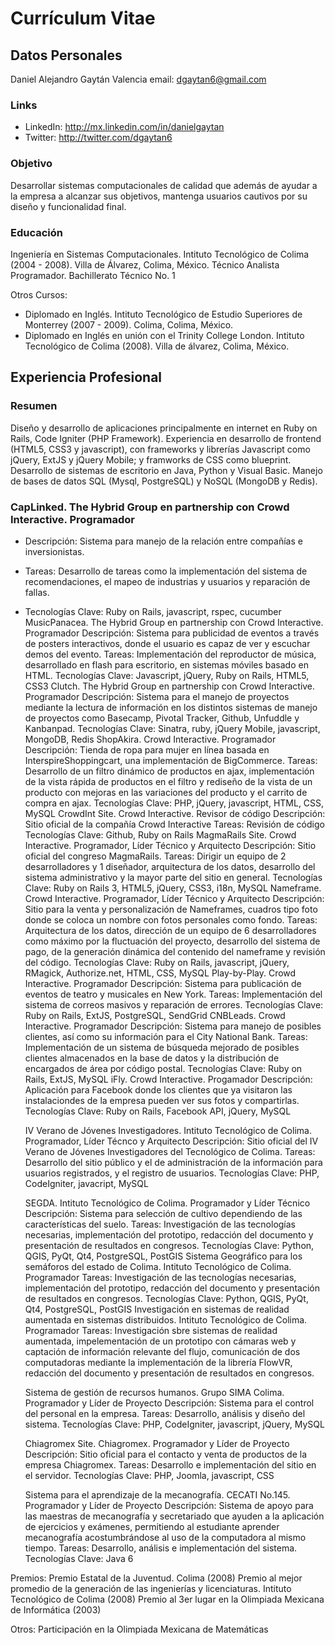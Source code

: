 Currículum Vitae
================

Datos Personales
----------------
Daniel Alejandro Gaytán Valencia
email: dgaytan6@gmail.com

### Links
* LinkedIn: http://mx.linkedin.com/in/danielgaytan
* Twitter: http://twitter.com/dgaytan6


### Objetivo

Desarrollar sistemas computacionales de calidad que además de ayudar a la empresa a alcanzar sus objetivos, mantenga usuarios cautivos por su diseño y funcionalidad final.

### Educación

Ingeniería en Sistemas Computacionales. Intituto Tecnológico de Colima (2004 - 2008). Villa de Álvarez, Colima, México.
Técnico Analista Programador. Bachillerato Técnico No. 1

Otros Cursos:
* Diplomado en Inglés. Intituto Tecnológico de Estudio Superiores de Monterrey (2007 - 2009). Colima, Colima, México.
* Diplomado en Inglés en unión con el Trinity College London. Intituto Tecnológico de Colima (2008). Villa de álvarez, Colima, México.

Experiencia Profesional
-----------------------
### Resumen

Diseño y desarrollo de aplicaciones principalmente en internet en Ruby on Rails, Code Igniter (PHP Framework). Experiencia en desarrollo de frontend (HTML5, CSS3 y javascript), con frameworks y librerías Javascript como jQuery, ExtJS y jQuery Mobile; y framworks de CSS como blueprint. Desarrollo de sistemas de escritorio en Java, Python y Visual Basic. Manejo de bases de datos SQL (Mysql, PostgreSQL) y NoSQL (MongoDB y Redis).

### CapLinked. The Hybrid Group en partnership con Crowd Interactive. Programador
* Descripción: Sistema para manejo de la relación entre compañías e inversionistas.
* Tareas: Desarrollo de tareas como la implementación del sistema de recomendaciones, el mapeo de industrias y usuarios y reparación de fallas.
* Tecnologías Clave: Ruby on Rails, javascript, rspec, cucumber
    MusicPanacea. The Hybrid Group en partnership con Crowd Interactive. Programador
        Descripción: Sistema para publicidad de eventos a través de posters interactivos, donde el usuario es capaz de ver y escuchar demos del evento.
        Tareas: Implementación del reproductor de música, desarrollado en flash para escritorio, en sistemas móviles basado en HTML.
        Tecnologías Clave: Javascript, jQuery, Ruby on Rails, HTML5, CSS3
    Clutch. The Hybrid Group en partnership con Crowd Interactive. Programador
        Descripción: Sistema para el manejo de proyectos mediante la lectura de información en los distintos sistemas de manejo de proyectos como Basecamp, Pivotal Tracker, Github, Unfuddle y Kanbanpad.
        Tecnologías Clave: Sinatra, ruby, jQuery Mobile, javascript, MongoDB, Redis
    ShopAkira. Crowd Interactive. Programador
        Descripción: Tienda de ropa para mujer en línea basada en InterspireShoppingcart, una implementación de BigCommerce.
        Tareas: Desarrollo de un filtro dinámico de productos en ajax, implementación de la vista rápida de productos en el filtro y rediseño de la vista de un producto con mejoras en las variaciones del producto y el carrito de compra en ajax.
        Tecnologías Clave: PHP, jQuery, javascript, HTML, CSS, MySQL
    CrowdInt Site. Crowd Interactive. Revisor de código
        Descripción: Sitio oficial de la compañía Crowd Interactive
        Tareas: Revisión de código
        Tecnologías Clave: Github, Ruby on Rails
    MagmaRails Site. Crowd Interactive. Programador, Líder Técnico y Arquitecto
        Descripción: Sitio oficial del congreso MagmaRails.
        Tareas: Dirigir un equipo de 2 desarrolladores y 1 diseñador, arquitectura de los datos, desarrollo del sistema administrativo y la mayor parte del sitio en general.
        Tecnologías Clave: Ruby on Rails 3, HTML5, jQuery, CSS3, i18n, MySQL
    Nameframe. Crowd Interactive. Programador, Líder Técnico y Arquitecto
        Descripción: Sitio para la venta y personalización de Nameframes, cuadros tipo foto donde se coloca un nombre con fotos personales como fondo.
        Tareas: Arquitectura de los datos, dirección de un equipo de 6 desarrolladores como máximo por la fluctuación del proyecto, desarrollo del sistema de pago, de la generación dinámica del contenido del nameframe y revisión del código.
        Tecnologías Clave: Ruby on Rails, javascript, jQuery, RMagick, Authorize.net, HTML, CSS, MySQL
    Play-by-Play. Crowd Interactive. Programador
        Descripción: Sistema para publicación de eventos de teatro y musicales en New York.
        Tareas: Implementación del sistema de correos masivos y reparación de errores.
        Tecnologías Clave: Ruby on Rails, ExtJS, PostgreSQL, SendGrid
    CNBLeads. Crowd Interactive. Programador
        Descripción: Sistema para manejo de posibles clientes, así como su información para el City National Bank.
        Tareas: Implementación de un sistema de búsqueda mejorado de posibles clientes almacenados en la base de datos y la distribución de encargados de área por código postal.
        Tecnologías Clave: Ruby on Rails, ExtJS, MySQL
    iFly. Crowd Interactive. Progamador
        Descripción: Aplicación para Facebook donde los clientes que ya visitaron las instalaciondes de la empresa pueden ver sus fotos y compartirlas.
        Tecnologías Clave: Ruby on Rails, Facebook API, jQuery, MySQL

    IV Verano de Jóvenes Investigadores. Intituto Tecnológico de Colima. Programador, Líder Técnco y Arquitecto
        Descripción: Sitio oficial del IV Verano de Jóvenes Investigadores del Tecnológico de Colima.
        Tareas: Desarrollo del sitio público y el de administración de la información para usuarios registrados, y el registro de usuarios.
        Tecnologías Clave: PHP, CodeIgniter, javacript, MySQL
        
    SEGDA. Intituto Tecnológico de Colima. Programador y Líder Técnico
        Descripción: Sistema para selección de cultivo dependiendo de las características del suelo.
        Tareas: Investigación de las tecnologías necesarias, implementación del prototipo, redacción del documento y presentación de resultados en congresos.
        Tecnologías Clave: Python, QGIS, PyQt, Qt4, PostgreSQL, PostGIS
    Sistema Geográfico para los semáforos del estado de Colima. Intituto Tecnológico de Colima. Programador
        Tareas: Investigación de las tecnologías necesarias, implementación del prototipo, redacción del documento y presentación de resultados en congresos.
        Tecnologías Clave: Python, QGIS, PyQt, Qt4, PostgreSQL, PostGIS
    Investigación en sistemas de realidad aumentada en sistemas distribuidos. Intituto Tecnológico de Colima. Programador
        Tareas: Investigación sbre sistemas de realidad aumentada, impelementación de un prototipo con cámaras web y captación de información relevante del flujo, comunicación de dos computadoras mediante la implementación de la librería FlowVR, redacción del documento y presentación de resultados en congresos.

    Sistema de gestión de recursos humanos. Grupo SIMA Colima. Programador y Líder de Proyecto
        Descripción: Sistema para el control del personal en la empresa.
        Tareas: Desarrollo, análisis y diseño del sistema.
        Tecnologías Clave: PHP, CodeIgniter, javascript, jQuery, MySQL

    Chiagromex Site. Chiagromex. Programador y Líder de Proyecto
        Descripción: Sitio oficial para el contacto y venta de productos de la empresa Chiagromex.
        Tareas: Desarrollo e implementación del sitio en el servidor.
        Tecnologías Clave: PHP, Joomla, javascript, CSS

    Sistema para el aprendizaje de la mecanografía. CECATI No.145. Programador y Líder de Proyecto
        Descripción: Sistema de apoyo para las maestras de mecanografía y secretariado que ayuden a la aplicación de ejercicios y exámenes, permitiendo al estudiante aprender mecanografía acostumbrándose al uso de la computadora al mismo tiempo.
        Tareas: Desarrollo, análisis e implementación del sistema.
        Tecnologías Clave: Java 6

Premios:
    Premio Estatal de la Juventud. Colima (2008)
    Premio al mejor promedio de la generación de las ingenierías y licenciaturas. Intituto Tecnológico de Colima (2008)
    Premio al 3er lugar en la Olimpiada Mexicana de Informática (2003)

Otros:
    Participación en la Olimpiada Mexicana de Matemáticas
